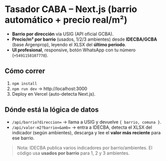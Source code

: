 # Tasador CABA – Next.js (barrio automático + precio real/m²)

- **Barrio por dirección** vía USIG (API oficial GCBA).
- **Precio/m² por barrio** (usados, 1/2/3 ambientes) desde **IDECBA/GCBA** (base Argenprop), leyendo el XLSX del **último período**.
- **UI profesional**, responsive, botón WhatsApp con tu número (`+5491158107778`).

## Cómo correr
1. `npm install`
2. `npm run dev` → http://localhost:3000
3. Deploy en Vercel (auto-detecta Next.js).

## Dónde está la lógica de datos
- `/api/barrio?direccion=` → llama a USIG y devuelve `{ barrio, comuna }`.
- `/api/valor-m2?barrio=&amb=` → entra a IDECBA, detecta el XLSX del indicador (según ambientes), descarga y lee el **valor más reciente** para ese barrio.

> Nota: IDECBA publica varios indicadores por barrio/ambientes. El código usa **usados por barrio** para 1, 2 y 3 ambientes.
